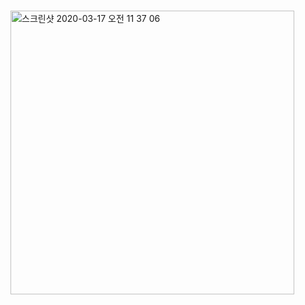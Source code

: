 # 
<img width="454" alt="스크린샷 2020-03-17 오전 11 37 06" src="https://user-images.githubusercontent.com/42952244/88355355-36bbe880-cd9f-11ea-83db-2ae406ac2377.png">
